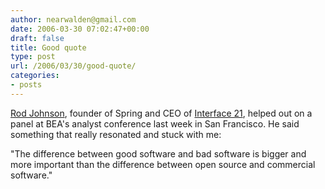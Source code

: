 ```yaml
---
author: nearwalden@gmail.com
date: 2006-03-30 07:02:47+00:00
draft: false
title: Good quote
type: post
url: /2006/03/30/good-quote/
categories:
- posts
---
```


[Rod Johnson](http://www.interface21.com/people/rod.html), founder of Spring and CEO of [ Interface 21](http://www.interface21.com/), helped out on a panel at BEA's analyst conference last week in San Francisco.  He said something that really resonated and stuck with me:





"The difference between good software and bad software is bigger and more important than the difference between open source and commercial software."



